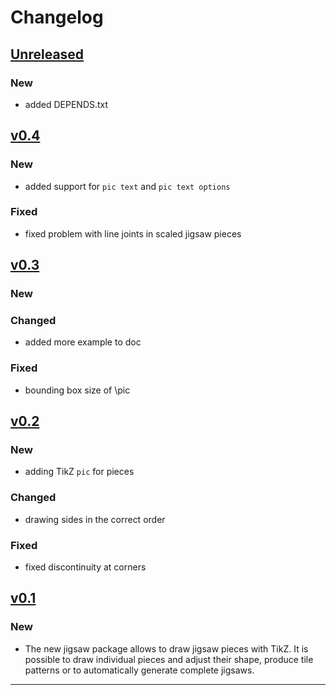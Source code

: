 # Changelog

## [Unreleased]

### New

- added DEPENDS.txt


## [v0.4]

### New

- added support for `pic text` and `pic text options`

### Fixed

- fixed problem with line joints in scaled jigsaw pieces


## [v0.3]

### New

### Changed

- added more example to doc

### Fixed

- bounding box size of \pic

## [v0.2]

### New

- adding TikZ `pic` for pieces

### Changed

- drawing sides in the correct order

### Fixed

- fixed discontinuity at corners

## [v0.1]

### New

- The new jigsaw package allows to draw jigsaw pieces with TikZ. It is 
possible to draw individual pieces and adjust their shape,
produce tile patterns or to automatically generate complete jigsaws.

------

[Unreleased]: https://github.com/samcarter/jigsaw/compare/v0.4...HEAD
[v0.4]: https://github.com/samcarter/jigsaw/compare/v0.3...v0.4
[v0.3]: https://github.com/samcarter/jigsaw/compare/v0.2...v0.3
[v0.2]: https://github.com/samcarter/jigsaw/compare/v0.1...v0.2
[v0.1]: https://github.com/samcarter/jigsaw/compare/v0.0...v0.1
